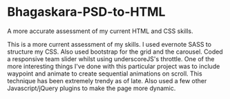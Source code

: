 # Bhagaskara-PSD-to-HTML

A more accurate assessment of my current HTML and CSS skills.

This is a more current assessment of my skills. I used evernote SASS to structure my CSS. 
Also used bootstrap for the grid and the carousel.
Coded a responsive team slider whilst using underscoreJS's throttle.
One of the more interesting things I've done with this particular project was to include waypoint and animate to create sequential animations on scroll. This technique has been extremely trendy as of late.
Also used a few other Javascript/jQuery plugins to make the page more dynamic. 
